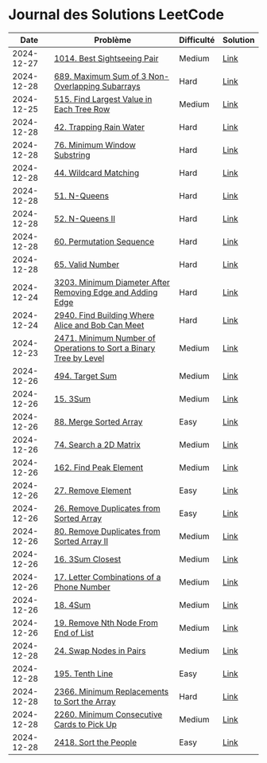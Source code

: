 # Journal des Solutions LeetCode

| Date | Problème | Difficulté | Solution |
|------|----------|------------|----------|
| 2024-12-27 | [1014. Best Sightseeing Pair](https://leetcode.com/problems/best-sightseeing-pair/description/?envType=daily-question&envId=2024-12-27) | Medium | [Link](./Rust/1014.rs) |
| 2024-12-28 | [689. Maximum Sum of 3 Non-Overlapping Subarrays](https://leetcode.com/problems/maximum-sum-of-3-non-overlapping-subarrays/description/?envType=daily-question&envId=2024-12-28) | Hard | [Link](./Python/689.py) |
| 2024-12-25 | [515. Find Largest Value in Each Tree Row](https://leetcode.com/problems/find-largest-value-in-each-tree-row/description/?envType=daily-question&envId=2024-12-25) | Medium | [Link](./Rust/515.rs) |
| 2024-12-28 | [42. Trapping Rain Water](https://leetcode.com/problems/trapping-rain-water/) | Hard | [Link](./TypeScript/42.ts) |
| 2024-12-28 | [76. Minimum Window Substring](https://leetcode.com/problems/minimum-window-substring/) | Hard | [Link](./TypeScript/76.ts) |
| 2024-12-28 | [44. Wildcard Matching](https://leetcode.com/problems/wildcard-matching/description/) | Hard | [Link](./TypeScript/44.ts) |
| 2024-12-28 | [51. N-Queens](https://leetcode.com/problems/n-queens/description/) | Hard | [Link](./TypeScript/51.ts) |
| 2024-12-28 | [52. N-Queens II](https://leetcode.com/problems/n-queens-ii/description/) | Hard | [Link](./TypeScript/52.ts) |
| 2024-12-28 | [60. Permutation Sequence](https://leetcode.com/problems/permutation-sequence/description/) | Hard | [Link](./TypeScript/60.ts) |
| 2024-12-28 | [65. Valid Number](https://leetcode.com/problems/valid-number/) | Hard | [Link](./TypeScript/65.ts) |
| 2024-12-24 | [3203. Minimum Diameter After Removing Edge and Adding Edge](https://leetcode.com/problems/find-minimum-diameter-after-merging-two-trees/description/?envType=daily-question&envId=2024-12-24) | Hard | [Link](./Rust/3203.rs) |
| 2024-12-24 | [2940. Find Building Where Alice and Bob Can Meet](https://leetcode.com/problems/find-building-where-alice-and-bob-can-meet/description/?envType=daily-question&envId=2024-12-22) | Hard | [Link](./C++/2940.cpp) |
| 2024-12-23 | [2471. Minimum Number of Operations to Sort a Binary Tree by Level](https://leetcode.com/problems/minimum-number-of-operations-to-sort-a-binary-tree-by-level/?envType=daily-question&envId=2024-12-23) | Medium | [Link](./Python/2471.py) |
| 2024-12-26 | [494. Target Sum](https://leetcode.com/problems/target-sum/description/?envType=daily-question&envId=2024-12-26) | Medium | [Link](./Python/494.py) |
| 2024-12-26 | [15. 3Sum](https://leetcode.com/problems/3sum/description/) | Medium | [Link](./C++/15.cpp) |
| 2024-12-26 | [88. Merge Sorted Array](https://leetcode.com/problems/merge-sorted-array/description/?envType=study-plan-v2&envId=top-interview-150) | Easy | [Link](./Rust/88.rs) |
| 2024-12-26 | [74. Search a 2D Matrix](https://leetcode.com/problems/search-a-2d-matrix/?envType=study-plan-v2&envId=top-interview-150) | Medium | [Link](./Rust/74.rs) |
| 2024-12-26 | [162. Find Peak Element](https://leetcode.com/problems/find-peak-element/description/?envType=study-plan-v2&envId=top-interview-150) | Medium | [Link](./Rust/162.rs) |
| 2024-12-26 | [27. Remove Element](https://leetcode.com/problems/remove-element/description/?envType=study-plan-v2&envId=top-interview-150) | Easy | [Link](./PHP/27.php) |
| 2024-12-26 | [26. Remove Duplicates from Sorted Array](https://leetcode.com/problems/remove-duplicates-from-sorted-array/description/?envType=study-plan-v2&envId=top-interview-150) | Easy | [Link](./TypeScript/26.ts) |
| 2024-12-26 | [80. Remove Duplicates from Sorted Array II](https://leetcode.com/problems/remove-duplicates-from-sorted-array-ii/description/?envType=study-plan-v2&envId=top-interview-150) | Medium | [Link](./Python/80.py) |
| 2024-12-26 | [16. 3Sum Closest](https://leetcode.com/problems/3sum-closest/) | Medium | [Link](./Rust/16.rs) |
| 2024-12-26 | [17. Letter Combinations of a Phone Number](https://leetcode.com/problems/letter-combinations-of-a-phone-number/description/) | Medium | [Link](./Rust/17.rs) |
| 2024-12-26 | [18. 4Sum](https://leetcode.com/problems/4sum/description/) | Medium | [Link](./Rust/18.rs) |
| 2024-12-26 | [19. Remove Nth Node From End of List](https://leetcode.com/problems/remove-nth-node-from-end-of-list/description/) | Medium | [Link](./Rust/19.rs) |
| 2024-12-28 | [24. Swap Nodes in Pairs](https://leetcode.com/problems/swap-nodes-in-pairs/description/) | Medium | [Link](./TypeScript/24.ts) |
| 2024-12-28 | [195. Tenth Line](https://leetcode.com/problems/tenth-line/description/?envType=problem-list-v2&envId=shell) | Easy | [Link](./Shell/195.sh) |
| 2024-12-28 | [2366. Minimum Replacements to Sort the Array](https://leetcode.com/problems/minimum-replacements-to-sort-the-array/description/) | Hard | [Link](./TypeScript/2366.ts) |
| 2024-12-28 | [2260. Minimum Consecutive Cards to Pick Up](https://leetcode.com/problems/minimum-consecutive-cards-to-pick-up/description/) | Medium | [Link](./TypeScript/2260.ts) |
| 2024-12-28 | [2418. Sort the People](https://leetcode.com/problems/sort-the-people/description/) | Easy | [Link](./TypeScript/2418.ts) |